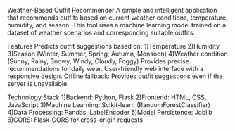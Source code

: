 Weather-Based Outfit Recommender
A simple and intelligent application that recommends outfits based on current weather conditions, temperature, humidity, and season. This tool uses a machine learning model trained on a dataset of weather scenarios and corresponding suitable outfits.

Features
Predicts outfit suggestions based on:
1)Temperature
2)Humidity
3)Season (Winter, Summer, Spring, Autumn, Monsoon)
4)Weather condition (Sunny, Rainy, Snowy, Windy, Cloudy, Foggy)
Provides precise recommendations for daily wear.
User-friendly web interface with a responsive design.
Offline fallback: Provides outfit suggestions even if the server is unavailable.

Technology Stack
1)Backend: Python, Flask
2)Frontend: HTML, CSS, JavaScript
3)Machine Learning: Scikit-learn (RandomForestClassifier)
4)Data Processing: Pandas, LabelEncoder
5)Model Persistence: Joblib
6)CORS: Flask-CORS for cross-origin requests
